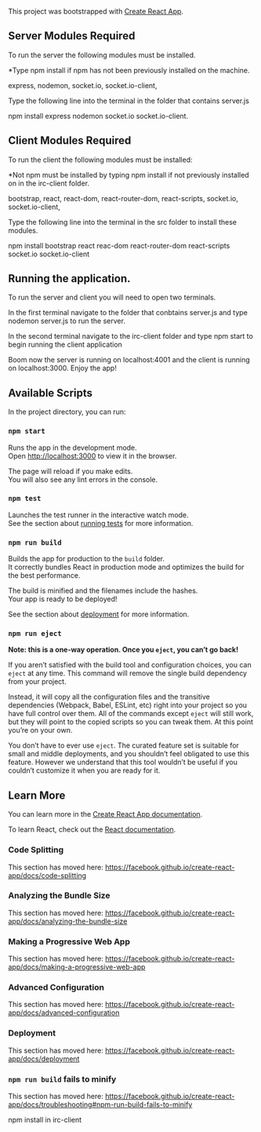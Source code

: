 This project was bootstrapped with [Create React App](https://github.com/facebook/create-react-app).

## Server Modules Required

To run the server the following modules must be installed.

*Type 
    npm install
if npm has not been previously installed on the machine.

express,
nodemon,
socket.io,
socket.io-client,

Type the following line into the terminal in the folder that contains server.js

npm install express nodemon socket.io socket.io-client.

## Client Modules Required

To run the client the following modules must be installed:

*Not npm must be installed by typing
    npm install
if not previously installed on in the irc-client folder.

 bootstrap,
 react,
 react-dom,
 react-router-dom,
 react-scripts,
 socket.io,
 socket.io-client,

 Type the following line into the terminal in the src folder to install these modules.

npm install bootstrap react reac-dom react-router-dom react-scripts socket.io socket.io-client

## Running the application.

To run the server and client you will need to open two terminals.

In the first terminal navigate to the folder that conbtains server.js and type nodemon server.js to run the server.

In the second terminal navigate to the irc-client folder and type npm start to begin running the client application

Boom now the server is running on localhost:4001 and the client is running on localhost:3000. Enjoy the app!

## Available Scripts

In the project directory, you can run:

### `npm start`

Runs the app in the development mode.<br />
Open [http://localhost:3000](http://localhost:3000) to view it in the browser.

The page will reload if you make edits.<br />
You will also see any lint errors in the console.

### `npm test`

Launches the test runner in the interactive watch mode.<br />
See the section about [running tests](https://facebook.github.io/create-react-app/docs/running-tests) for more information.

### `npm run build`

Builds the app for production to the `build` folder.<br />
It correctly bundles React in production mode and optimizes the build for the best performance.

The build is minified and the filenames include the hashes.<br />
Your app is ready to be deployed!

See the section about [deployment](https://facebook.github.io/create-react-app/docs/deployment) for more information.

### `npm run eject`

**Note: this is a one-way operation. Once you `eject`, you can’t go back!**

If you aren’t satisfied with the build tool and configuration choices, you can `eject` at any time. This command will remove the single build dependency from your project.

Instead, it will copy all the configuration files and the transitive dependencies (Webpack, Babel, ESLint, etc) right into your project so you have full control over them. All of the commands except `eject` will still work, but they will point to the copied scripts so you can tweak them. At this point you’re on your own.

You don’t have to ever use `eject`. The curated feature set is suitable for small and middle deployments, and you shouldn’t feel obligated to use this feature. However we understand that this tool wouldn’t be useful if you couldn’t customize it when you are ready for it.

## Learn More

You can learn more in the [Create React App documentation](https://facebook.github.io/create-react-app/docs/getting-started).

To learn React, check out the [React documentation](https://reactjs.org/).

### Code Splitting

This section has moved here: https://facebook.github.io/create-react-app/docs/code-splitting

### Analyzing the Bundle Size

This section has moved here: https://facebook.github.io/create-react-app/docs/analyzing-the-bundle-size

### Making a Progressive Web App

This section has moved here: https://facebook.github.io/create-react-app/docs/making-a-progressive-web-app

### Advanced Configuration

This section has moved here: https://facebook.github.io/create-react-app/docs/advanced-configuration

### Deployment

This section has moved here: https://facebook.github.io/create-react-app/docs/deployment

### `npm run build` fails to minify

This section has moved here: https://facebook.github.io/create-react-app/docs/troubleshooting#npm-run-build-fails-to-minify

npm install in irc-client